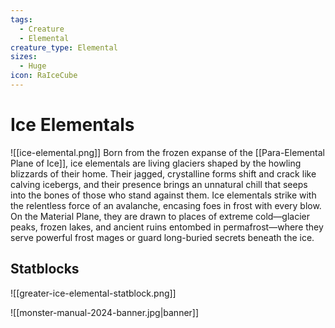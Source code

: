 ```yaml
---
tags:
  - Creature
  - Elemental
creature_type: Elemental
sizes:
  - Huge
icon: RaIceCube
---
```


# Ice Elementals

![[ice-elemental.png]]
Born from the frozen expanse of the [[Para-Elemental Plane of Ice]], ice elementals are living glaciers shaped by the howling blizzards of their home. Their jagged, crystalline forms shift and crack like calving icebergs, and their presence brings an unnatural chill that seeps into the bones of those who stand against them. Ice elementals strike with the relentless force of an avalanche, encasing foes in frost with every blow. On the Material Plane, they are drawn to places of extreme cold—glacier peaks, frozen lakes, and ancient ruins entombed in permafrost—where they serve powerful frost mages or guard long-buried secrets beneath the ice.

## Statblocks

![[greater-ice-elemental-statblock.png]]

![[monster-manual-2024-banner.jpg|banner]]

